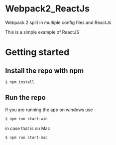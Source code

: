 # Webpack2_ReactJs
Webpack 2 split in multiple config files and ReactJs

This is a simple example of ReactJS

# Getting started

## Install the repo with npm

```sh
$ npm install
```
## Run the repo

If you are running the app on windows use

```sh
$ npm run start-win
```
in case that is on Mac

```sh
$ npm run start-mac
```
